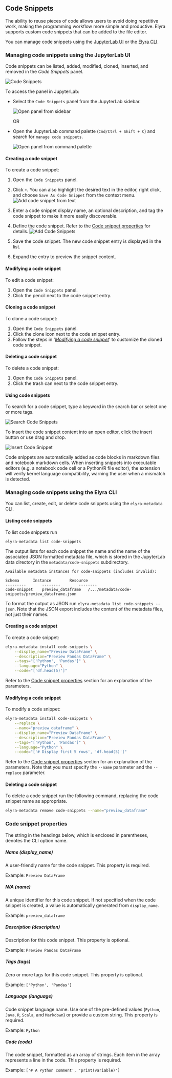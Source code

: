 <!--
{% comment %}
Copyright 2018-2022 Elyra Authors

Licensed under the Apache License, Version 2.0 (the "License");
you may not use this file except in compliance with the License.
You may obtain a copy of the License at

http://www.apache.org/licenses/LICENSE-2.0

Unless required by applicable law or agreed to in writing, software
distributed under the License is distributed on an "AS IS" BASIS,
WITHOUT WARRANTIES OR CONDITIONS OF ANY KIND, either express or implied.
See the License for the specific language governing permissions and
limitations under the License.
{% endcomment %}
-->
## Code Snippets

The ability to reuse pieces of code allows users to avoid doing repetitive work,
making the programming workflow more simple and productive.
Elyra supports custom code snippets that can be added to the file editor.

You can manage code snippets using the [JupyterLab UI](#managing-code-snippets-using-the-jupyterlab-ui) or the [Elyra CLI](#managing-code-snippets-using-the-elyra-cli).

### Managing code snippets using the JupyterLab UI

Code snippets can be listed, added, modified, cloned, inserted, and removed in the _Code Snippets_ panel.

![Code Snippets](../images/user_guide/code-snippets/code-snippets-panel.png)

To access the panel in JupyterLab:

- Select the `Code Snippets` panel from the JupyterLab sidebar.

  ![Open panel from sidebar](../images/user_guide/code-snippets/sidebar-button.png)     

  OR

- Open the JupyterLab command palette (`Cmd/Ctrl + Shift + C`) and search for `manage code snippets`.

  ![Open panel from command palette](../images/user_guide/code-snippets/cmd-palette.png)

#### Creating a code snippet

To create a code snippet:
1. Open the `Code Snippets` panel.
1. Click `+`. You can also highlight the desired text in the editor, right click, and choose `Save As Code Snippet` from the context menu.
   ![Add code snippet from text](../images/user_guide/code-snippets/add-code-snippet-from-text.png)

1. Enter a code snippet display name, an optional description, and tag the code snippet to make it more easily discoverable.
1. Define the code snippet. Refer to the [Code snippet properties](#code-snippet-properties) for details.
   ![Add Code Snippets](../images/user_guide/code-snippets/add-code-snippet.png)
1. Save the code snippet. The new code snippet entry is displayed in the list. 
1. Expand the entry to preview the snippet content.

#### Modifying a code snippet

To edit a code snippet:
1. Open the `Code Snippets` panel.
1. Click the pencil next to the code snippet entry.

#### Cloning a code snippet

To clone a code snippet:
1. Open the `Code Snippets` panel.
1. Click the clone icon next to the code snippet entry.
1. Follow the steps in '[_Modifying a code snippet_](#modifying-a-code-snippet)' to customize the cloned code snippet.

#### Deleting a code snippet

To delete a code snippet:
1. Open the `Code Snippets` panel.
1. Click the trash can next to the code snippet entry.

#### Using code snippets

To search for a code snippet, type a keyword in the search bar or select one or more tags.

  ![Search Code Snippets](../images/user_guide/code-snippets/search-code-snippets.png)

To insert the code snippet content into an open editor, click the insert button or use drag and drop. 

  ![Insert Code Snippet](../images/user_guide/code-snippets/insert-code-snippet.png)

Code snippets are automatically added as code blocks in markdown files and notebook markdown cells.
When inserting snippets into executable editors (e.g. a notebook code cell or a Python/R file editor), the extension will verify kernel language compatibility, warning the user when a mismatch is detected.

### Managing code snippets using the Elyra CLI

You can list, create, edit, or delete code snippets using the `elyra-metadata` CLI.

#### Listing code snippets

To list code snippets run

```
elyra-metadata list code-snippets
```

The output lists for each code snippet the name and the name of the associated JSON formatted metadata file, which is stored in the JupyterLab data directory in the `metadata/code-snippets` subdirectory.

```
Available metadata instances for code-snippets (includes invalid):

Schema   	Instance		Resource  
---------   	--------		--------
code-snippet   	preview_dataframe	/.../metadata/code-snippets/preview_dataframe.json 
```

To format the output as JSON run `elyra-metadata list code-snippets --json`. Note that the JSON export includes the content of the metadata files, not just their names.

#### Creating a code snippet

To create a code snippet:

```bash
elyra-metadata install code-snippets \
	--display_name="Preview DataFrame" \
	--description="Preview Pandas DataFrame" \
	--tags="['Python', 'Pandas']" \
	--language="Python" \
	--code="['df.head(5)']"
```

Refer to the [Code snippet properties](#code-snippet-properties) section for an explanation of the parameters.

#### Modifying a code snippet

To modify a code snippet:

```bash
elyra-metadata install code-snippets \
	--replace \
	--name="preview_dataframe" \
	--display_name="Preview DataFrame" \
	--description="Preview Pandas DataFrame" \
	--tags="['Python', 'Pandas']" \
	--language="Python" \
	--code="['# Display first 5 rows', 'df.head(5)']"
```

Refer to the [Code snippet properties](#code-snippet-properties) section for an explanation of the parameters. Note that you must specify the `--name` parameter and the `--replace` parameter. 

#### Deleting a code snippet

To delete a code snippet run the following command, replacing the code snippet name as appropriate.

```bash
elyra-metadata remove code-snippets --name="preview_dataframe"
```

### Code snippet properties

The string in the headings below, which is enclosed in parentheses, denotes the CLI option name.

##### Name (display_name)

A user-friendly name for the code snippet. This property is required.

Example: `Preview DataFrame`

##### N/A (name)

A unique identifier for this code snippet. If not specified when the code snippet is created, a value is automatically generated from `display_name`.

Example: `preview_dataframe`

##### Description (description)

Description for this code snippet. This property is optional.

Example: `Preview Pandas DataFrame`

##### Tags (tags)

Zero or more tags for this code snippet. This property is optional.

Example: `['Python', 'Pandas']`

##### Language (language)

Code snippet language name. Use one of the pre-defined values  (`Python`, `Java`, `R`, `Scala`, and `Markdown`) or provide a custom string. This property is required.

Example: `Python`

##### Code (code)

The code snippet, formatted as an array of strings. Each item in the array represents a line in the code. This property is required.

Example: `['# A Python comment', 'print(variable)']`

